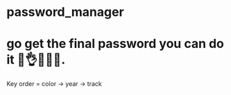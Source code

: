 # password_manager
# go get the final password you can do it 🥇👌🙆🏻💖.
Key order = color → year → track
